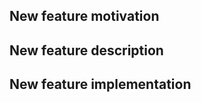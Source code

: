 ## New feature motivation

<!-- Describe the context, the use-case and the advantages of the feature request. -->

## New feature description

<!-- Describe the functional changes that would have to be made in lime-elements. -->

## New feature implementation

<!-- Optionally describe the technical changes to be made in lime-elements. -->

